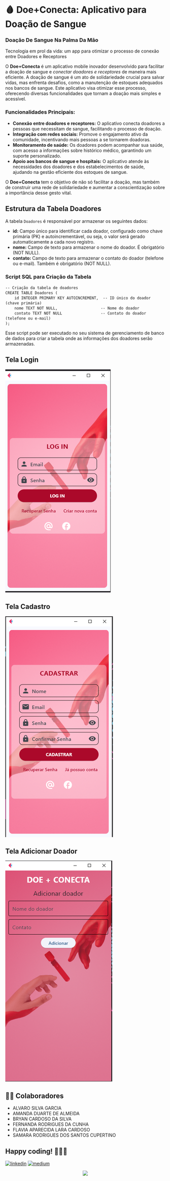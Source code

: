 # 🩸 Doe+Conecta: Aplicativo para Doação de Sangue
### Doação De Sangue Na Palma Da Mão <br>
Tecnologia em prol da vida: um app para otimizar o processo de conexão entre Doadores e Receptores

O **Doe+Conecta** é um aplicativo mobile inovador desenvolvido para facilitar a doação de sangue e *conectar doadores e receptores* de maneira mais eficiente. A doação de sangue é um ato de solidariedade crucial para salvar vidas, mas enfrenta desafios, como a manutenção de estoques adequados nos bancos de sangue. Este aplicativo visa otimizar esse processo, oferecendo diversas funcionalidades que tornam a doação mais simples e acessível.

### Funcionalidades Principais:
- **Conexão entre doadores e receptores:** O aplicativo conecta doadores a pessoas que necessitam de sangue, facilitando o processo de doação.
- **Integração com redes sociais:** Promove o engajamento ativo da comunidade, incentivando mais pessoas a se tornarem doadoras.
- **Monitoramento de saúde:** Os doadores podem acompanhar sua saúde, com acesso a informações sobre histórico médico, garantindo um suporte personalizado.
- **Apoio aos bancos de sangue e hospitais:** O aplicativo atende às necessidades dos doadores e dos estabelecimentos de saúde, ajudando na gestão eficiente dos estoques de sangue.

O **Doe+Conecta** tem o objetivo de não só facilitar a doação, mas também de construir uma rede de solidariedade e aumentar a conscientização sobre a importância desse gesto vital.

##  Estrutura da Tabela Doadores
A tabela `Doadores` é responsável por armazenar os seguintes dados:

- **id:** Campo único para identificar cada doador, configurado como chave primária (PK) e autoincrementável, ou seja, o valor será gerado automaticamente a cada novo registro.
- **nome:** Campo de texto para armazenar o nome do doador. É obrigatório (NOT NULL).
- **contato:** Campo de texto para armazenar o contato do doador (telefone ou e-mail). Também é obrigatório (NOT NULL).

### Script SQL para Criação da Tabela

```
-- Criação da tabela de doadores
CREATE TABLE Doadores (
    id INTEGER PRIMARY KEY AUTOINCREMENT,  -- ID único do doador (chave primária)
    nome TEXT NOT NULL,                   -- Nome do doador
    contato TEXT NOT NULL                 -- Contato do doador (telefone ou e-mail)
);

```

Esse script pode ser executado no seu sistema de gerenciamento de banco de dados para criar a tabela onde as informações dos doadores serão armazenadas.

## Tela Login

![tela_login](https://github.com/feer-rodriguess90/DoeMaisConecta-App/blob/main/assets/TelaLogin.png)

## Tela Cadastro

![tela_cadastro](https://github.com/feer-rodriguess90/DoeMaisConecta-App/blob/main/assets/TelaCadastro.png)

## Tela Adicionar Doador

![tela_adicionar_doador](https://github.com/feer-rodriguess90/DoeMaisConecta-App/blob/main/assets/TelaAdicionarDoador.png)

## 🤝🏽 Colaboradores 

- ALVARO SILVA GARCIA
- AMANDA DUARTE DE ALMEIDA
- BRYAN CARDOSO DA SILVA 
- FERNANDA RODRIGUES DA CUNHA
- FLAVIA APARECIDA LARA CARDOSO 
- SAMARA RODRIGUES DOS SANTOS CUPERTINO



## Happy coding! 👩🏽‍💻 
[![linkedin](https://img.shields.io/badge/-LinkedIn-%230077B5?style=for-the-badge&logo=linkedin&logoColor=white)](https://www.linkedin.com/in/datavizwithfer/) 
[![medium](https://img.shields.io/badge/Medium-12100E?style=for-the-badge&logo=medium&logoColor=white)](https://medium.com/@DataVizWithFer)

<div align="center">
<img src="https://forthebadge.com/images/badges/built-with-love.svg" />
</div>

